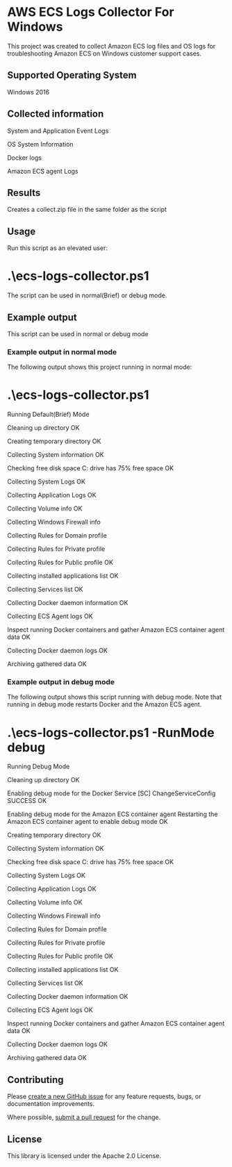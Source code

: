 # AWS ECS Logs Collector For Windows

This project was created to collect Amazon ECS log files and OS logs for troubleshooting Amazon ECS on Windows customer support cases.


## Supported Operating System

Windows 2016

## Collected information

System and Application Event Logs

OS System Information

Docker logs

Amazon ECS agent Logs

## Results

Creates a collect.zip file in the same folder as the script 

## Usage

Run this script as an elevated user:

# .\ecs-logs-collector.ps1


The script can be used in normal(Brief) or debug mode.

## Example output

This script can be used in normal or debug mode

### Example output in normal mode

The following output shows this project running in normal mode:

# .\ecs-logs-collector.ps1
Running Default(Brief) Mode

Cleaning up directory
OK

Creating temporary directory
OK

Collecting System information
OK

Checking free disk space
C: drive has 75% free space
OK

Collecting System Logs
OK

Collecting Application Logs
OK

Collecting Volume info
OK

Collecting Windows Firewall info

Collecting Rules for Domain profile

Collecting Rules for Private profile

Collecting Rules for Public profile
OK

Collecting installed applications list
OK

Collecting Services list
OK

Collecting Docker daemon information
OK

Collecting ECS Agent logs
OK

Inspect running Docker containers and gather Amazon ECS container agent data
OK

Collecting Docker daemon logs
OK

Archiving gathered data
OK

### Example output in debug mode

The following output shows this script running with debug mode. Note that running in debug mode restarts Docker and the Amazon ECS agent.

# .\ecs-logs-collector.ps1 -RunMode debug
Running Debug Mode

Cleaning up directory
OK

Enabling debug mode for the Docker Service
[SC] ChangeServiceConfig SUCCESS
OK

Enabling debug mode for the Amazon ECS container agent
Restarting the Amazon ECS container agent to enable debug mode
OK

Creating temporary directory
OK

Collecting System information
OK

Checking free disk space
C: drive has 75% free space
OK

Collecting System Logs
OK

Collecting Application Logs
OK

Collecting Volume info
OK

Collecting Windows Firewall info

Collecting Rules for Domain profile

Collecting Rules for Private profile

Collecting Rules for Public profile
OK

Collecting installed applications list
OK

Collecting Services list
OK

Collecting Docker daemon information
OK

Collecting ECS Agent logs
OK

Inspect running Docker containers and gather Amazon ECS container agent data
OK

Collecting Docker daemon logs
OK

Archiving gathered data
OK


## Contributing

Please [create a new GitHub issue](https://github.com/awslabs/aws-ecs-logs-collector-for-windows/issues/new) for any feature requests, bugs, or documentation improvements.

Where possible, [submit a pull request](https://help.github.com/articles/creating-a-pull-request-from-a-fork/) for the change.


## License

This library is licensed under the Apache 2.0 License. 


